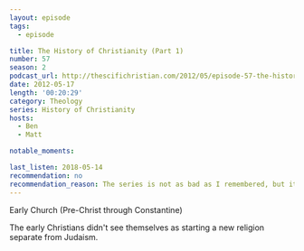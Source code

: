 ```yaml
---
layout: episode
tags:
  - episode

title: The History of Christianity (Part 1)
number: 57
season: 2
podcast_url: http://thescifichristian.com/2012/05/episode-57-the-history-of-christianity-part-1/
date: 2012-05-17
length: '00:20:29'
category: Theology
series: History of Christianity
hosts:
  - Ben
  - Matt

notable_moments:

last_listen: 2018-05-14
recommendation: no
recommendation_reason: The series is not as bad as I remembered, but it's still a pass.
---
```

Early Church (Pre-Christ through Constantine)

The early Christians didn't see themselves as starting a new religion separate from Judaism. 
